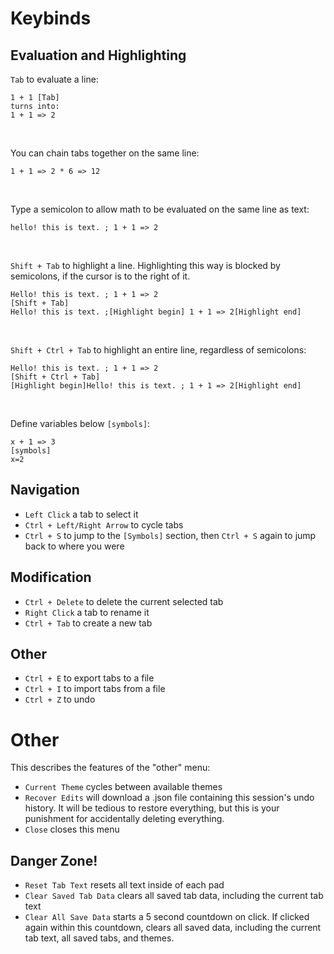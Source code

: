 # Keybinds
## Evaluation and Highlighting
`Tab` to evaluate a line:
```
1 + 1 [Tab]
turns into:
1 + 1 => 2
```
<br>

You can chain tabs together on the same line:
```
1 + 1 => 2 * 6 => 12
```
<br>

Type a semicolon to allow math to be evaluated on the same line as text:
```
hello! this is text. ; 1 + 1 => 2
```
<br>

`Shift + Tab` to highlight a line. Highlighting this way is blocked by semicolons, if the cursor is to the right of it.
```
Hello! this is text. ; 1 + 1 => 2
[Shift + Tab]
Hello! this is text. ;[Highlight begin] 1 + 1 => 2[Highlight end]
```
<br>

`Shift + Ctrl + Tab` to highlight an entire line, regardless of semicolons:
```
Hello! this is text. ; 1 + 1 => 2
[Shift + Ctrl + Tab]
[Highlight begin]Hello! this is text. ; 1 + 1 => 2[Highlight end]
```
<br>

Define variables below `[symbols]`:
```
x + 1 => 3
[symbols]
x=2
``` 

## Navigation
* `Left Click` a tab to select it
* `Ctrl + Left/Right Arrow` to cycle tabs
* `Ctrl + S` to jump to the `[Symbols]` section, then `Ctrl + S` again to jump back to where you were

## Modification
* `Ctrl + Delete` to delete the current selected tab
* `Right Click` a tab to rename it
* `Ctrl + Tab` to create a new tab

## Other
* `Ctrl + E` to export tabs to a file
* `Ctrl + I` to import tabs from a file
* `Ctrl + Z` to undo
# Other
This describes the features of the "other" menu:
* `Current Theme` cycles between available themes
* `Recover Edits` will download a .json file containing this session's undo history. It will be tedious to restore everything, but this is your punishment for accidentally deleting everything.
* `Close` closes this menu
## Danger Zone!
* `Reset Tab Text` resets all text inside of each pad
* `Clear Saved Tab Data` clears all saved tab data, including the current tab text
* `Clear All Save Data` starts a 5 second countdown on click. If clicked again within this countdown, clears all saved data, including the current tab text, all saved tabs, and themes.